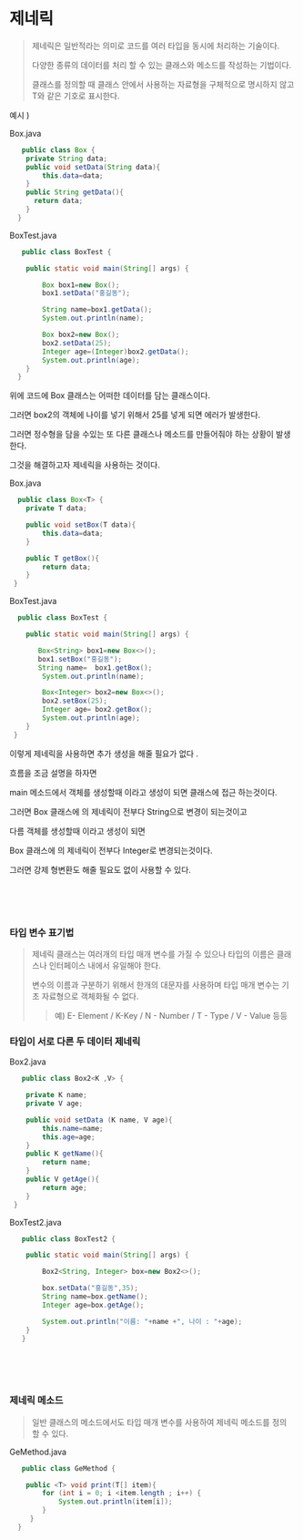 # 제네릭

> 제네릭은 일반적라는 의미로 코드를 여러 타입을 동시에 처리하는 기술이다. 
> 
>  다양한 종류의 데이터를 처리 할 수 있는 클래스와 메소드를 작성하는 기법이다.
>  
>  클래스를 정의할 때 클래스 안에서 사용하는 자료형을 구체적으로 명시하지 않고 T와 같은 기호로 표시한다.

예시 )

Box.java
```java 
   public class Box {
    private String data;
    public void setData(String data){
        this.data=data;
    }
    public String getData(){
      return data;
    }
  }
```

BoxTest.java

```java
   public class BoxTest {

    public static void main(String[] args) {

        Box box1=new Box();
        box1.setData("홍길동");

        String name=box1.getData();
        System.out.println(name);

        Box box2=new Box();
        box2.setData(25);
        Integer age=(Integer)box2.getData();
        System.out.println(age);
    }
  }
```

위에 코드에 Box 클래스는 어떠한 데이터를 담는 클래스이다.

그러면 box2의 객체에 나이를 넣기 위해서 25를 넣게 되면 에러가 발생한다. 

그러면 정수형을 담을 수있는 또 다른 클래스나 메소드를 만들어줘야 하는 상황이 발생한다. 

그것을 해결하고자 제네릭을 사용하는 것이다.

Box.java

```java
  public class Box<T> {
    private T data;

    public void setBox(T data){
        this.data=data;
    }

    public T getBox(){
        return data;
    }
 }
```

BoxTest.java

```java
  public class BoxTest {

    public static void main(String[] args) {

       Box<String> box1=new Box<>();
       box1.setBox("홍길동");
       String name=  box1.getBox();
        System.out.println(name);

        Box<Integer> box2=new Box<>();
        box2.setBox(25);
        Integer age= box2.getBox();
        System.out.println(age);
    }
 }
```

이렇게 제네릭을 사용하면 추가 생성을 해줄 필요가 없다 .

흐름을 조금 설명을 하자면 

main 메소드에서 객체를 생성할때 <String>이라고 생성이 되면 클래스에 접근 하는것이다.
  
그러면 Box 클래스에 <T>의 제네릭이 전부다 String으로 변경이 되는것이고 
  
다름 객체를 생성할때 <Integer>이라고 생성이 되면 

Box 클래스에 <T>의 제네릭이 전부다 Integer로 변경되는것이다.
  
그러면 강제 형변환도 해줄 필요도 없이 사용할 수 있다. 

<br>
<br>
<br>
   
   
### 타입 변수 표기법 
   
> 제네릭 클래스는 여러개의 타입 매개 변수를 가질 수 있으나 타입의 이름은 클래스나 인터페이스 내에서 유일해야 한다.
>
> 변수의 이름과 구분하기 위해서 한개의 대문자를 사용하며 타입 매개 변수는 기초 자료형으로 객체화될 수 없다.
> 
> > 예) E- Element / K-Key  / N - Number / T - Type / V - Value 등등
  
 
   
### 타입이 서로 다른 두 데이터 제네릭 
   
   Box2.java
   
```java 
   public class Box2<K ,V> {

    private K name;
    private V age;

    public void setData (K name, V age){
        this.name=name;
        this.age=age;
    }
    public K getName(){
        return name;
    }
    public V getAge(){
        return age;
    }
 }
```   
   BoxTest2.java
   
```java
   public class BoxTest2 {

    public static void main(String[] args) {

        Box2<String, Integer> box=new Box2<>();

        box.setData("홍길동",35);
        String name=box.getName();
        Integer age=box.getAge();

        System.out.println("이름: "+name +", 나이 : "+age);
    }
   }
``` 
   
<br>
<br>
<br>
   
### 제네릭 메소드 
   
> 일반 클래스의 메소드에서도 타입 매개 변수를 사용하여 제네릭 메소드를 정의 할 수 있다.

   GeMethod.java
   
```java 
   public class GeMethod {

    public <T> void print(T[] item){
        for (int i = 0; i <item.length ; i++) {
            System.out.println(item[i]);
        }
     }
  }
```
        
